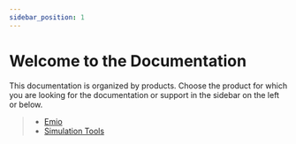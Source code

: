 ```yaml
---
sidebar_position: 1
---
```


# Welcome to the Documentation

This documentation is organized by products.
Choose the product for which you are looking for the documentation or support in the sidebar on the left or below.

> - [Emio](category/emio)
> - [Simulation Tools](category/simulation)